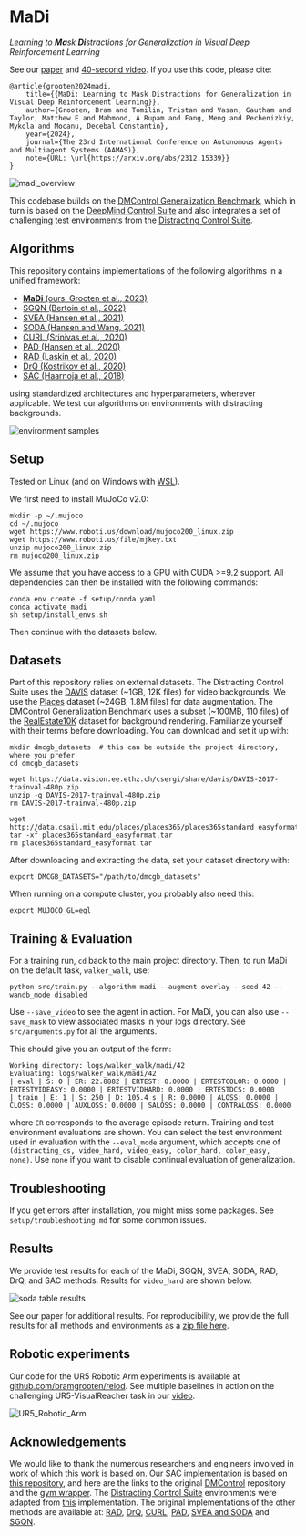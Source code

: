# MaDi
_Learning to **Ma**sk **Di**stractions for Generalization in Visual Deep Reinforcement Learning_

See our [paper](https://arxiv.org/abs/2312.15339) and [40-second video](https://www.youtube.com/watch?v=2oImF0h1k48).
If you use this code, please cite:
```
@article{grooten2024madi,
    title={{MaDi: Learning to Mask Distractions for Generalization in Visual Deep Reinforcement Learning}}, 
    author={Grooten, Bram and Tomilin, Tristan and Vasan, Gautham and Taylor, Matthew E and Mahmood, A Rupam and Fang, Meng and Pechenizkiy, Mykola and Mocanu, Decebal Constantin},
    year={2024},
    journal={The 23rd International Conference on Autonomous Agents and Multiagent Systems (AAMAS)},
    note={URL: \url{https://arxiv.org/abs/2312.15339}}
}
```

![madi_overview](figures/MaDi_overview.png)


This codebase builds on the [DMControl Generalization Benchmark](https://github.com/nicklashansen/dmcontrol-generalization-benchmark),
which in turn is based on the [DeepMind Control Suite](https://github.com/deepmind/dm_control) 
and also integrates a set of challenging test environments from 
the [Distracting Control Suite](https://arxiv.org/abs/2101.02722).


## Algorithms

This repository contains implementations of the following algorithms in a unified framework:

- [**MaDi** (ours: Grooten et al., 2023)](https://arxiv.org/abs/2312.15339)
- [SGQN (Bertoin et al., 2022)](https://arxiv.org/abs/2209.09203)
- [SVEA (Hansen et al., 2021)](https://arxiv.org/abs/2107.00644)
- [SODA (Hansen and Wang, 2021)](https://arxiv.org/abs/2011.13389)
- [CURL (Srinivas et al., 2020)](https://arxiv.org/abs/2004.04136)
- [PAD (Hansen et al., 2020)](https://arxiv.org/abs/2007.04309)
- [RAD (Laskin et al., 2020)](https://arxiv.org/abs/2004.14990)
- [DrQ (Kostrikov et al., 2020)](https://arxiv.org/abs/2004.13649)
- [SAC (Haarnoja et al., 2018)](https://arxiv.org/abs/1812.05905)

using standardized architectures and hyperparameters, wherever applicable.
We test our algorithms on environments with distracting backgrounds.

![environment samples](figures/train_test_setup.png)


## Setup

Tested on Linux (and on Windows with 
[WSL](https://learn.microsoft.com/en-us/windows/wsl/install)).

We first need to install MuJoCo v2.0:
```
mkdir -p ~/.mujoco
cd ~/.mujoco
wget https://www.roboti.us/download/mujoco200_linux.zip 
wget https://www.roboti.us/file/mjkey.txt
unzip mujoco200_linux.zip 
rm mujoco200_linux.zip
```

We assume that you have access to a GPU with CUDA >=9.2 support. All dependencies can then be installed 
with the following commands:

```
conda env create -f setup/conda.yaml
conda activate madi
sh setup/install_envs.sh
```

Then continue with the datasets below.


## Datasets
Part of this repository relies on external datasets.
The Distracting Control Suite uses 
the [DAVIS](https://davischallenge.org/davis2017/code.html) 
dataset (~1GB, 12K files) for video backgrounds. 
We use the [Places](http://places2.csail.mit.edu/download.html) 
dataset (~24GB, 1.8M files) for data augmentation.
The DMControl Generalization Benchmark uses a subset (~100MB, 110 files) of 
the [RealEstate10K](https://google.github.io/realestate10k/) 
dataset for background rendering.
Familiarize yourself with their terms before downloading.
You can download and set it up with:

```
mkdir dmcgb_datasets  # this can be outside the project directory, where you prefer
cd dmcgb_datasets

wget https://data.vision.ee.ethz.ch/csergi/share/davis/DAVIS-2017-trainval-480p.zip
unzip -q DAVIS-2017-trainval-480p.zip
rm DAVIS-2017-trainval-480p.zip

wget http://data.csail.mit.edu/places/places365/places365standard_easyformat.tar
tar -xf places365standard_easyformat.tar
rm places365standard_easyformat.tar
```

After downloading and extracting the data, set your dataset directory with:
```
export DMCGB_DATASETS="/path/to/dmcgb_datasets"
```

When running on a compute cluster, you probably also need this:
```
export MUJOCO_GL=egl
```


## Training & Evaluation

For a training run, `cd` back to the main project directory.
Then, to run MaDi on the default task, `walker_walk`, use:
```
python src/train.py --algorithm madi --augment overlay --seed 42 --wandb_mode disabled
```

Use `--save_video` to see the agent in action. For MaDi, 
you can also use `--save_mask` to view associated masks in your logs directory. 
See `src/arguments.py` for all the arguments.

This should give you an output of the form:
```
Working directory: logs/walker_walk/madi/42
Evaluating: logs/walker_walk/madi/42
| eval | S: 0 | ER: 22.8882 | ERTEST: 0.0000 | ERTESTCOLOR: 0.0000 | ERTESTVIDEASY: 0.0000 | ERTESTVIDHARD: 0.0000 | ERTESTDCS: 0.0000
| train | E: 1 | S: 250 | D: 105.4 s | R: 0.0000 | ALOSS: 0.0000 | CLOSS: 0.0000 | AUXLOSS: 0.0000 | SALOSS: 0.0000 | CONTRALOSS: 0.0000
```
where `ER` corresponds to the average episode return. Training and test environment evaluations are shown. 
You can select the test environment used in evaluation with the `--eval_mode` argument, which accepts one 
of `(distracting_cs, video_hard, video_easy, color_hard, color_easy, none)`. Use `none` if you want to 
disable continual evaluation of generalization.


## Troubleshooting

If you get errors after installation, you might miss some packages. 
See `setup/troubleshooting.md` for some common issues.


## Results

We provide test results for each of the MaDi, SGQN, SVEA, SODA, RAD, DrQ, and SAC methods. 
Results for `video_hard` are shown below:

![soda table results](figures/results_video_hard.png)

See our paper for additional results. 
For reproducibility, we provide the full results for all methods and environments 
as a [zip file here](https://www.dropbox.com/scl/fi/l9y70x6zaijz4wftfbx7j/data_experiments_MaDi.zip?rlkey=ryrzfev13m8an4njwk71ba2pw&dl=0).

## Robotic experiments

Our code for the UR5 Robotic Arm experiments is available 
at [github.com/bramgrooten/relod](http://github.com/bramgrooten/relod).
See multiple baselines in action on the challenging UR5-VisualReacher task 
in our [video](https://youtu.be/TQMazg6dntE).

![UR5_Robotic_Arm](figures/robotic-arm-ur5-init-and-reach.png)


## Acknowledgements

We would like to thank the numerous researchers and engineers involved in work of which this work is based on.
Our SAC implementation is based on [this repository](https://github.com/denisyarats/pytorch_sac_ae), 
and here are the links to the original [DMControl](https://github.com/deepmind/dm_control) repository
and the [gym wrapper](https://github.com/denisyarats/dmc2gym). 
The [Distracting Control Suite](https://arxiv.org/abs/2101.02722) environments were adapted from 
[this](https://github.com/google-research/google-research/tree/master/distracting_control) implementation. 
The original implementations of the other methods are available at:
[RAD](https://github.com/MishaLaskin/rad), 
[DrQ](https://github.com/denisyarats/drq),
[CURL](https://github.com/MishaLaskin/curl),
[PAD](https://github.com/nicklashansen/policy-adaptation-during-deployment),
[SVEA and SODA](https://github.com/nicklashansen/dmcontrol-generalization-benchmark)
and
[SGQN](https://github.com/SuReLI/SGQN).
